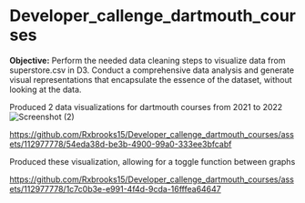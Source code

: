 # Developer_callenge_dartmouth_courses
**Objective:** Perform the needed data cleaning steps to visualize data from superstore.csv in D3. Conduct a comprehensive data analysis and generate visual representations that encapsulate the essence of the dataset, without looking at the data.
  
Produced 2 data visualizations for dartmouth courses from 2021 to 2022
![Screenshot (2)](https://github.com/Rxbrooks15/Developer_callenge_dartmouth_courses/assets/112977778/13711e5b-24f9-4adc-a096-33ac094bb9dc)


https://github.com/Rxbrooks15/Developer_callenge_dartmouth_courses/assets/112977778/54eda38d-be3b-4900-99a0-333ee3bfcabf

Produced these visualization, allowing for a toggle function between graphs

https://github.com/Rxbrooks15/Developer_callenge_dartmouth_courses/assets/112977778/1c7c0b3e-e991-4f4d-9cda-16fffea64647


